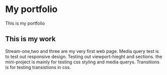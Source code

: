 # My portfolio
This is my portfolio

## This is my work
Stream-one,two and three are my very first web page. Media query test is to test out responsive design. Testing out viewport-hieght and sections. the mini-project is mainly for testing css styling and media querys. Transitions is for testing transistions in css.